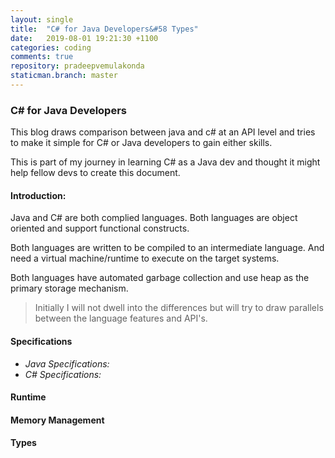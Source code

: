 ```yaml
---
layout: single
title:  "C# for Java Developers&#58 Types"
date:   2019-08-01 19:21:30 +1100
categories: coding
comments: true
repository: pradeepvemulakonda
staticman.branch: master
---
```


### C# for Java Developers

This blog draws comparison between java and c# at an API level and tries to make it simple for C# or Java developers to gain either skills.

This is part of my journey in learning C# as a Java dev and thought it might help fellow devs to create this document.

#### Introduction:

Java and C# are both complied languages. Both languages are object oriented and support functional constructs.

Both languages are written to be compiled to an intermediate language. And need a virtual machine/runtime to execute on the target systems.

Both languages have automated garbage collection and use heap as the primary storage mechanism.

> Initially I will not dwell into the differences but will try to draw parallels between the language features and API's.

#### Specifications

- *Java Specifications:*
- *C# Specifications:*

#### Runtime

#### Memory Management

#### Types
